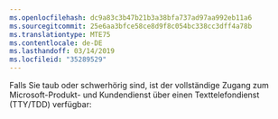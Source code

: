 ```yaml
---
ms.openlocfilehash: dc9a83c3b47b21b3a38bfa737ad97aa992eb11a6
ms.sourcegitcommit: 25e6aa3bfce58ce8d9f8c054bc338cc3dff4a78b
ms.translationtype: MTE75
ms.contentlocale: de-DE
ms.lasthandoff: 03/14/2019
ms.locfileid: "35289529"
---
```

Falls Sie taub oder schwerhörig sind, ist der vollständige Zugang zum Microsoft-Produkt- und Kundendienst über einen Texttelefondienst (TTY/TDD) verfügbar: